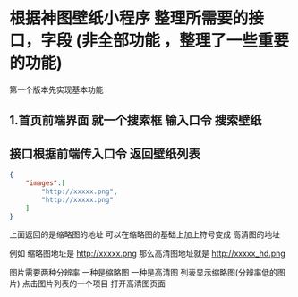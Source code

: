 
# 根据神图壁纸小程序 整理所需要的接口，字段 (非全部功能 ，整理了一些重要的功能)

  第一个版本先实现基本功能 

## 1.首页前端界面 就一个搜索框 输入口令 搜索壁纸

接口根据前端传入口令 返回壁纸列表 
---
``` JSON
{
    "images":[
        "http://xxxxx.png",
        "http://xxxxx.png"
    ]
}
```
上面返回的是缩略图的地址 可以在缩略图的基础上加上符号变成 高清图的地址 

例如 缩略图地址是 http://xxxxx.png 那么高清图地址就是 http://xxxxx_hd.png

图片需要两种分辨率 一种是缩略图 一种是高清图 列表显示缩略图(分辨率低的图片) 点击图片列表的一个项目 打开高清图页面



